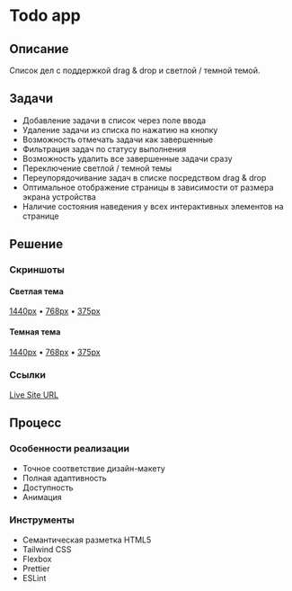# Todo app

## Описание

Список дел с поддержкой drag & drop и светлой / темной темой.

## Задачи

- Добавление задачи в список через поле ввода
- Удаление задачи из списка по нажатию на кнопку
- Возможность отмечать задачи как завершенные
- Фильтрация задач по статусу выполнения
- Возможность удалить все завершенные задачи сразу
- Переключение светлой / темной темы
- Переупорядочивание задач в списке посредством drag & drop
- Оптимальное отображение страницы в зависимости от размера экрана устройства
- Наличие состояния наведения у всех интерактивных элементов на странице

## Решение

### Скриншоты

#### Светлая тема

[1440px](screenshot/light/screenshot-1440.png) • [768px](screenshot/light/screenshot-768.png) • [375px](screenshot/light/screenshot-375.png)

#### Темная тема

[1440px](screenshot/dark/screenshot-1440.png) • [768px](screenshot/dark/screenshot-768.png) • [375px](screenshot/dark/screenshot-375.png)

### Ссылки

[Live Site URL](https://ivanfadeev1.github.io/todo-app/)

## Процесс

### Особенности реализации

- Точное соответствие дизайн-макету
- Полная адаптивность
- Доступность
- Анимация

### Инструменты

- Семантическая разметка HTML5
- Tailwind CSS
- Flexbox
- Prettier
- ESLint
